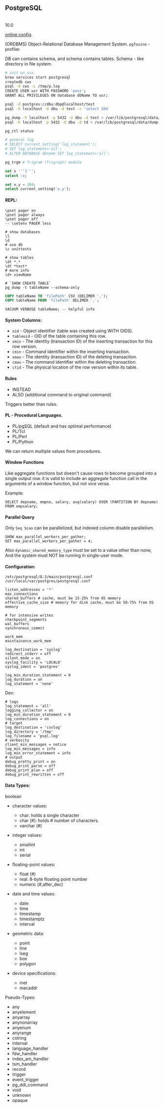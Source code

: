 PostgreSQL
-
<br>10.0

[online config](http://pgtune.leopard.in.ua/).

(ORDBMS) Object-Relational Database Management System.
`pgfouine` - profiler.

DB can contains schema, and schema contains tables.
Schema - like directory in file system.

````bash
# init on osx
brew services start postgresql
createdb cws
psql -d cws -L /tmp/p.log
CREATE USER usr WITH PASSWORD 'pass';
GRANT ALL PRIVILEGES ON database dbName TO usr;

psql -d postgres://dbu:dbp@localhost/test
psql -h localhost -U dbu -d test -c 'select 204'

pg_dump -h localhost -p 5432 -U dbu -d test > /var/lib/postgresql/data/dump.sql
psql -h localhost -p 5432 -U dbu -d td < /var/lib/postgresql/data/dump.sql

pg_ctl status

# general log
# SELECT current_setting('log_statement');
# SET log_statement='all';
# ALTER DATABASE dbname SET log_statement='all';

pg_trgm # Trigram (Trigraph) module
````

````sql
set x '''1''';
select :x;

set x.y = 204;
select current_setting('x.y');
````

#### REPL:

````
\pset pager on
\pset pager always
\pset pager off
-- \setenv PAGER less

# show databases
\l
\d
# use db
\c unittests

# show tables
\dt *.*
\dt *test*
# more info
\d+ viewName

# `SHOW CREATE TABLE`
pg_dump -t tableName --schema-only
````

````sql
COPY tableName TO 'filePath' CSV (DELIMER ',');
COPY tableName FROM 'filePath' DELIMER ',';
````

````
VACUUM VERBOSE tableName; -- helpful info
````

#### System Columns:

* `oid` - Object identifier (table was created using WITH OIDS).
* `tableoid` - OID of the table containing this row.
* `xmin` - The identity (transaction ID) of the inserting transaction for this row version.
* `cmin` - Command identifier within the inserting transaction.
* `xmax` - The identity (transaction ID) of the deleting transaction.
* `cmax` - The command identifier within the deleting transaction.
* `ctid` - The physical location of the row version within its table.

#### Rules

* INSTEAD
* ALSO (additional command to original command)

Triggers better than rules.

#### PL - Procedural Languages.

* PL/pgSQL (default and has optimal performance)
* PL/Tcl
* PL/Perl
* PL/Python

We can return multiple values from procedures.

#### Window Functions

Like aggregate functions but doesn't cause rows to become grouped into a single output row.
it is valid to include an aggregate function call in the arguments of a window function,
but not vice versa.

Example:

````
SELECT depname, empno, salary, avg(salary) OVER (PARTITION BY depname)
FROM empsalary;
````

#### Parallel Query

Only `Seq Scan` can be parallelized,
but indexed column disable parallelism.

````
SHOW max_parallel_workers_per_gather;
SET max_parallel_workers_per_gather = 4;
````

Also `dynamic_shared_memory_type` must be set to a value other than none,
And the system must NOT be running in single-user mode.

#### Configuration:

`/etc/postgresql/8.3/main/postgresql.conf`
`/usr/local/var/postgres/postgresql.conf`

````
listen_addresses = '*'
max_connections
shared_buffers # cache, must be 15-25% from OS memory
effective_cache_size # memory for disk cache, must be 50-75% from OS memory

# for intensive writes
checkpoint_segments
wal_buffers
synchronous_commit

work_mem
maintainance_work_mem

log_destination = 'syslog'
redirect_stderr = off
silent_mode = on
syslog_facility = 'LOCAL0'
syslog_ident = 'postgres'

log_min_duration_statement = 0
log_duration = on
log_statement = 'none'
````

Dev:

````
# logs
log_statement = 'all'
logging_collector = on
log_min_duration_statement = 0
log_connections = on
# target
log_destination = 'csvlog'
log_directory = '/tmp'
log_filename = 'psql.log'
# verbosity
client_min_messages = notice
log_min_messages = info
log_min_error_statement = info
# output
debug_pretty_print = on
debug_print_parse = off
debug_print_plan = off
debug_print_rewritten = off
````

#### Data Types:

boolean

* character values:
  * char: holds a single character
  * char (#): holds # number of characters.
  * varchar (#)

* integer values:
  * smallint
  * int
  * serial

* floating-point values:
  * float (#)
  * real: 8-byte floating point number
  * numeric (#,after_dec)

* date and time values:
  * date
  * time
  * timestamp
  * timestamptz
  * interval

* geometric data:
  * point
  * line
  * lseg
  * box
  * polygon

* device specifications:
  * inet
  * macaddr

Pseudo-Types:

* any
* anyelement
* anyarray
* anynonarray
* anyenum
* anyrange
* cstring
* internal
* language_handler
* fdw_handler
* index_am_handler
* tsm_handler
* record
* trigger
* event_trigger
* pg_ddl_command
* void
* unknown
* opaque
